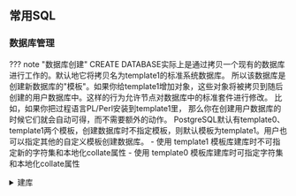 ## 常用SQL



### 数据库管理

??? note "数据库创建"
    CREATE DATABASE实际上是通过拷贝一个现有的数据库进行工作的。默认地它将拷贝名为template1的标准系统数据库。 
    所以该数据库是创建新数据库的"模板"。如果你给template1增加对象，这些对象将被拷贝到随后创建的用户数据库中。这样的行为允许节点对数据库中的标准套件进行修改。
    比如，如果你把过程语言PL/Perl安装到template1里， 那么你在创建用户数据库的时候它们就会自动可得，而不需要额外的动作。
    PostgreSQL默认有template0、template1两个模板，创建数据库时不指定模板，则默认模板为template1。用户也可以指定其他的自定义模板创建数据库。
      - 使用 template1 模板库建库时不可指定新的字符集和本地化collate属性
      - 使用 template0 模板库建库时可指定字符集和本地化collate属性



<details>
  <summary>建库</summary>
  ```SQL
    create database db_test  with owner fengzhao tablespace pg_default;

  
  ```

</details>


```SQL

-----------------------------------------------------------------------------------------------------------------
-- 建库
-- CREATE DATABASE实际上是通过拷贝一个现有的数据库进行工作的。默认地它将拷贝名为template1的标准系统数据库。 
-- 所以该数据库是创建新数据库的"模板"。如果你给template1增加对象，这些对象将被拷贝到随后创建的用户数据库中。这样的行为允许节点对数据库中的标准套件进行修改。 
-- 比如，如果你把过程语言PL/Perl安装到template1里， 那么你在创建用户数据库的时候它们就会自动可得，而不需要额外的动作。

-- PostgreSQL默认有template0、template1两个模板，创建数据库时不指定模板，则默认模板为template1。用户也可以指定其他的自定义模板创建数据库。
-- 使用 template1 模板库建库时不可指定新的字符集和本地化collate属性
-- 使用 template0 模板库建库时可指定字符集和本地化collate属性

-- 建库指定owner，指定表空间，这时默认的模板就是template1
create database db_test  with owner fengzhao tablespace pg_default;




CREATE DATABASE db_test
 WITH  
    OWNER = stxz  
    TEMPLATE = template0 
    ENCODING = UTF8	
    LC_COLLATE = 'zh_CN.utf8'
    LC_CTYPE = 'zh_CN.utf8'
    TABLESPACE = default 
    ALLOW_CONNECTIONS = true 
    CONNECTION LIMIT = -1 
    IS_TEMPLATE = 0 
;			 
			 


grant connect on database db_test to fengzhao;



-- 建模式

create schema public;
comment on schema public is 'test';
alter schema public owner to fengzhao;






-----------------------------------------------------------------------------------------------------------------






select *  from pg_database;
select * from pg_user;
select * from pg_stat_activity;

```